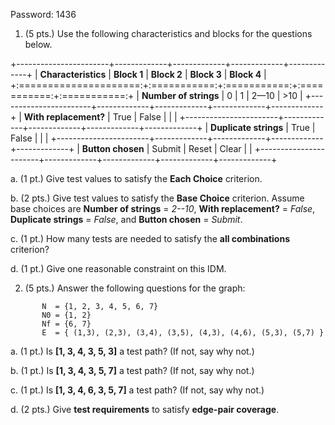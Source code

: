 Password: 1436

1. (5 pts.) Use the following characteristics and blocks for the questions below.

+-----------------------+-------------+-------------+-------------+-------------+
| **Characteristics**   | **Block 1** | **Block 2** | **Block 3** | **Block 4** |
+:=====================:+:===========:+:===========:+:===========:+:===========:+
| **Number of strings**	| 0           | 1           | 2—10        | >10         |
+-----------------------+-------------+-------------+-------------+-------------+
| **With replacement?**	| True        | False       |             |             |
+-----------------------+-------------+-------------+-------------+-------------+
| **Duplicate strings**	| True        | False       |             |             |
+-----------------------+-------------+-------------+-------------+-------------+
| **Button chosen**	    | Submit      | Reset       | Clear       |             |
+-----------------------+-------------+-------------+-------------+-------------+

  a. (1 pt.) Give test values to satisfy the **Each Choice** criterion.



  b. (2 pts.) Give test values to satisfy the **Base Choice** criterion. Assume base choices are **Number of strings** = *2--10*, **With replacement?** = *False*, **Duplicate strings** = *False*, and **Button chosen** = *Submit*.



  c. (1 pt.) How many tests are needed to satisfy the **all combinations** criterion?


  d. (1 pt.) Give one reasonable constraint on this IDM.


2. (5 pts.) Answer the following questions for the graph:
```
       N  = {1, 2, 3, 4, 5, 6, 7}
       N0 = {1, 2}
       Nf = {6, 7}
       E  = { (1,3), (2,3), (3,4), (3,5), (4,3), (4,6), (5,3), (5,7) }
```

  a. (1 pt.) Is **[1, 3, 4, 3, 5, 3]** a test path? (If not, say why not.)

  b. (1 pt.) Is **[1, 3, 4, 3, 5, 7]** a test path? (If not, say why not.)

  c. (1 pt.) Is **[1, 3, 4, 6, 3, 5, 7]** a test path? (If not, say why not.)

  d. (2 pts.) Give **test requirements** to satisfy **edge-pair coverage**.
